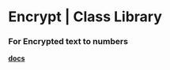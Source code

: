 # Encrypt | Class Library

### For Encrypted text to numbers

**[docs](https://tonycad.com/docs/Encrypt.html)**
